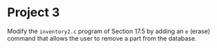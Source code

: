 # Project 3

Modify the `inventory2.c` program of Section 17.5 by adding an `e` (erase) command that allows the user to remove a part from the database.
